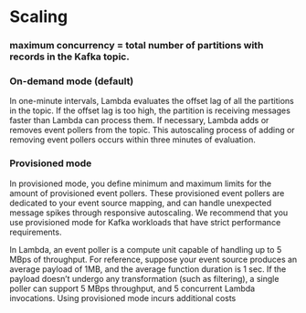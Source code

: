 # Scaling

### maximum concurrency = total number of partitions with records in the Kafka topic.

### On-demand mode (default)

In one-minute intervals, Lambda evaluates the offset lag of all the partitions in the topic. If the offset lag is too high, the partition is receiving messages faster than Lambda can process them. If necessary, Lambda adds or removes event pollers from the topic. This autoscaling process of adding or removing event pollers occurs within three minutes of evaluation.

### Provisioned mode

In provisioned mode, you define minimum and maximum limits for the amount of provisioned event pollers. These provisioned event pollers are dedicated to your event source mapping, and can handle unexpected message spikes through responsive autoscaling. We recommend that you use provisioned mode for Kafka workloads that have strict performance requirements.

In Lambda, an event poller is a compute unit capable of handling up to 5 MBps of throughput. For reference, suppose your event source produces an average payload of 1MB, and the average function duration is 1 sec. If the payload doesn’t undergo any transformation (such as filtering), a single poller can support 5 MBps throughput, and 5 concurrent Lambda invocations. Using provisioned mode incurs additional costs
